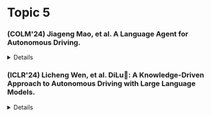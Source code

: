 # Topic 5  

### (COLM'24) Jiageng Mao, et al. A Language Agent for Autonomous Driving.  

<details>
  <ul>
    <li>Summary: </li>  
    <li>Relation to prior work: </li>  
    <li>Strengths: </li>
    <li>Weaknesses: </li>
    <li>Future work: </li>
  </ul>
</details>

### (ICLR'24) Licheng Wen, et al. DiLu🐴: A Knowledge-Driven Approach to Autonomous Driving with Large Language Models.  

<details>
  <ul>
    <li>Summary: </li>  
    <li>Relation to prior work: </li>  
    <li>Strengths: </li>
    <li>Weaknesses: </li>
    <li>Future work: </li>
  </ul>
</details>
